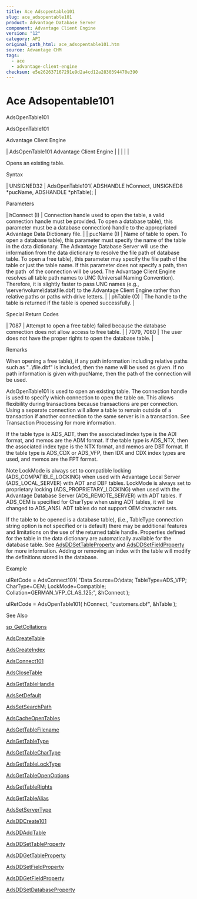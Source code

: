 ```yaml
---
title: Ace Adsopentable101
slug: ace_adsopentable101
product: Advantage Database Server
component: Advantage Client Engine
version: "12"
category: API
original_path_html: ace_adsopentable101.htm
source: Advantage CHM
tags:
  - ace
  - advantage-client-engine
checksum: e5e262637167291e9d2a4cd12a2830394470e390
---
```


# Ace Adsopentable101

AdsOpenTable101

AdsOpenTable101

Advantage Client Engine

| AdsOpenTable101  Advantage Client Engine |  |  |  |  |

Opens an existing table.

Syntax

| UNSIGNED32 | AdsOpenTable101( ADSHANDLE hConnect,  UNSIGNED8 \*pucName,  ADSHANDLE \*phTable); |

Parameters

| hConnect (I) | Connection handle used to open the table, a valid connection handle must be provided. To open a database table), this parameter must be a database connection) handle to the appropriated Advantage Data Dictionary file. |
| pucName (I) | Name of table to open. To open a database table), this parameter must specify the name of the table in the data dictionary. The Advantage Database Server will use the information from the data dictionary to resolve the file path of database table. To open a free table), this parameter may specify the file path of the table or just the table name. If this parameter does not specify a path, then the path  of the connection will be used. The Advantage Client Engine resolves all table path names to UNC (Universal Naming Convention). Therefore, it is slightly faster to pass UNC names (e.g., \\server\volume\data\file.dbf) to the Advantage Client Engine rather than relative paths or paths with drive letters. |
| phTable (O) | The handle to the table is returned if the table is opened successfully. |

Special Return Codes

| 7087 | Attempt to open a free table) failed because the database connection does not allow access to free table. |
| 7079, 7080 | The user does not have the proper rights to open the database table. |

Remarks

When opening a free table), if any path information including relative paths such as "..\file.dbf" is included, then the name will be used as given. If no path information is given with pucName, then the path of the connection will be used.

AdsOpenTable101 is used to open an existing table. The connection handle is used to specify which connection to open the table on. This allows flexibility during transactions because transactions are per connection. Using a separate connection will allow a table to remain outside of a transaction if another connection to the same server is in a transaction. See Transaction Processing for more information.

If the table type is ADS\_ADT, then the associated index type is the ADI format, and memos are the ADM format. If the table type is ADS\_NTX, then the associated index type is the NTX format, and memos are DBT format. If the table type is ADS\_CDX or ADS\_VFP, then IDX and CDX index types are used, and memos are the FPT format.

Note LockMode is always set to compatible locking (ADS\_COMPATIBLE\_LOCKING) when used with Advantage Local Server (ADS\_LOCAL\_SERVER) with ADT and DBF tables. LockMode is always set to proprietary locking (ADS\_PROPRIETARY\_LOCKING) when used with the Advantage Database Server (ADS\_REMOTE\_SERVER) with ADT tables. If ADS\_OEM is specified for CharType when using ADT tables, it will be changed to ADS\_ANSI. ADT tables do not support OEM character sets.

If the table to be opened is a database table), (i.e., TableType connection string option is not specified or is default) there may be additional features and limitations on the use of the returned table handle. Properties defined for the table in the data dictionary are automatically available for the database table. See [AdsDDSetTableProperty](ace_adsddsetdatabaseproperty.md) and [AdsDDSetFieldProperty](ace_adsddsetfieldproperty.md) for more information. Adding or removing an index with the table will modify the definitions stored in the database.

Example

ulRetCode = AdsConnect101( "Data Source=D:\\data; TableType=ADS\_VFP; CharType=OEM; LockMode=Compatible; Collation=GERMAN\_VFP\_CI\_AS\_125;", &hConnect );

ulRetCode = AdsOpenTable101( hConnect, "customers.dbf", &hTable );

See Also

[sp\_GetCollations](master_sp_getcollations.md)

[AdsCreateTable](ace_adscreatetable.md)

[AdsCreateIndex](ace_adscreateindex.md)

[AdsConnect101](ace_adsconnect101.md)

[AdsCloseTable](ace_adsclosetable.md)

[AdsGetTableHandle](ace_adsgettablehandle.md)

[AdsSetDefault](ace_adssetdefault.md)

[AdsSetSearchPath](ace_adssetsearchpath.md)

[AdsCacheOpenTables](ace_adscacheopentables.md)

[AdsGetTableFilename](ace_adsgettablefilename.md)

[AdsGetTableType](ace_adsgettabletype.md)

[AdsGetTableCharType](ace_adsgettablechartype.md)

[AdsGetTableLockType](ace_adsgettablelocktype.md)

[AdsGetTableOpenOptions](ace_adsgettableopenoptions.md)

[AdsGetTableRights](ace_adsgettablerights.md)

[AdsGetTableAlias](ace_adsgettablealias.md)

[AdsSetServerType](ace_adssetservertype.md)

[AdsDDCreate101](ace_adsddcreate101.md)

[AdsDDAddTable](ace_adsddaddtable.md)

[AdsDDSetTableProperty](ace_adsddsettableproperty.md)

[AdsDDGetTableProperty](ace_adsddgettableproperty.md)

[AdsDDSetFieldProperty](ace_adsddsetfieldproperty.md)

[AdsDDGetFieldProperty](ace_adsddgetfieldproperty.md)

[AdsDDSetDatabaseProperty](ace_adsddsetdatabaseproperty.md)
